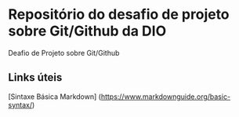 # Repositório do desafio de projeto sobre Git/Github da DIO 
Deafio de Projeto sobre Git/Github

## Links úteis
[Sintaxe Básica Markdown] (https://www.markdownguide.org/basic-syntax/)
